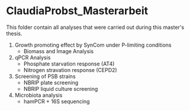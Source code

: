 # ClaudiaProbst_Masterarbeit
This folder contain all analyses that were carried out during this master's thesis.
1. Growth promoting effect by SynCom under P-limiting conditions
    - Biomass and Image Analysis
2. qPCR Analysis 
    - Phosphate starvation response (AT4)
    - Nitrogen stravation response (CEPD2) 
3. Screening of PSB strains 
    - NBRIP plate screening 
    - NBRIP liquid culture screening
4. Microbiota analysis
    - hamPCR + 16S sequencing
